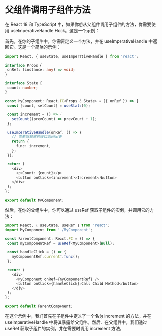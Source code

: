 # 父组件调用子组件方法

在 React 18 和 TypeScript 中，如果你想从父组件调用子组件的方法，你需要使用 useImperativeHandle Hook。这是一个示例：

首先，在你的子组件中，你需要定义一个方法，并在 useImperativeHandle 中返回它。这是一个简单的示例：
```ts
import React, { useState, useImperativeHandle } from 'react';

interface Props {
 onRef: (instance: any) => void;
}

interface State {
 count: number;
}

const MyComponent: React.FC<Props & State> = ({ onRef }) => {
 const [count, setCount] = useState(0);

 const increment = () => {
   setCount((prevCount) => prevCount + 1);
 };

 useImperativeHandle(onRef, () => {
   // 需要将暴露的接口返回出去
   return {
     func: increment,
   };
 });

 return (
   <div>
     <p>Count: {count}</p>
     <button onClick={increment}>Increment</button>
   </div>
 );
};

export default MyComponent;
```

然后，在你的父组件中，你可以通过 useRef 获取子组件的实例，并调用它的方法：

```ts
import React, { useState, useRef } from 'react';
import MyComponent from './MyComponent';

const ParentComponent: React.FC = () => {
 const myComponentRef = useRef<MyComponent>(null);

 const handleClick = () => {
   myComponentRef.current?.func();
 };

 return (
   <div>
     <MyComponent onRef={myComponentRef} />
     <button onClick={handleClick}>Call Child Method</button>
   </div>
 );
};

export default ParentComponent;

```

在这个示例中，我们首先在子组件中定义了一个名为 increment 的方法，并在 useImperativeHandle 中将其暴露给父组件。然后，在父组件中，我们通过 useRef 获取子组件的实例，并在需要时调用 increment 方法。